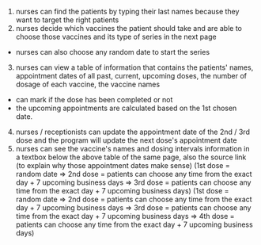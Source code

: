 1. nurses can find the patients by typing their last names because they want to target the right patients
2. nurses decide which vaccines the patient should take and are able to choose those vaccines and its type of series in the next page
- nurses can also choose any random date to start the series
3. nurses can view a table of information that contains the patients' names, appointment dates of all past, current, upcoming doses, the number of dosage of each vaccine, the vaccine names
- can mark if the dose has been completed or not
- the upcoming appointments are calculated based on the 1st chosen date.
4. nurses / receptionists can update the appointment date of the 2nd / 3rd dose and the program will update the next dose's appointment date
5. nurses can see the vaccine's names and dosing intervals information in a textbox below the above table of the same page, also the source link (to explain why those appointment dates make sense)
(1st dose = random date 
=> 2nd dose = patients can choose any time from the exact day + 7 upcoming business days
=> 3rd dose = patients can choose any time from the exact day + 7 upcoming business days)
(1st dose = random date 
=> 2nd dose = patients can choose any time from the exact day + 7 upcoming business days
=> 3rd dose = patients can choose any time from the exact day + 7 upcoming business days
=> 4th dose = patients can choose any time from the exact day + 7 upcoming business days)

